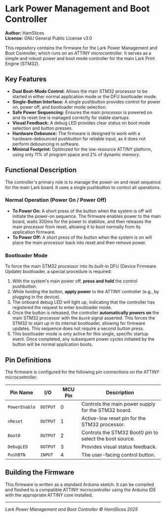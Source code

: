 # Lark Power Management and Boot Controller

**Author:** HamSlices  
**License:** GNU General Public License v3.0

This repository contains the firmware for the Lark Power Management and Boot Controller, which runs on an ATTINY microcontroller. It serves as a simple and robust power and boot mode controller for the main Lark Print Engine (STM32).

## Key Features

*   **Dual Boot-Mode Control:** Allows the main STM32 processor to be started in either normal application mode or the DFU bootloader mode.
*   **Single-Button Interface:** A single pushbutton provides control for power on, power off, and bootloader mode selection.
*   **Safe Power Sequencing:** Ensures the main processor is powered on and its reset line is managed correctly for stable startups.
*   **Visual Feedback:** A debug LED provides clear status on boot mode selection and button presses.
*   **Hardware Debounce:** The firmware is designed to work with a hardware-debounced pushbutton for reliable input, as it does not perform debouncing in software.
*   **Minimal Footprint:** Optimized for the low-resource ATTINY platform, using only 11% of program space and 2% of dynamic memory.

## Functional Description

The controller's primary role is to manage the power-on and reset sequence for the main Lark board. It uses a single pushbutton to control all operations.

### Normal Operation (Power On / Power Off)

*   **To Power On:** A short press of the button when the system is off will initiate the power-on sequence. The firmware enables power to the main board, waits 300ms for the power to stabilize, and then releases the main processor from reset, allowing it to boot normally from its application firmware.
*   **To Power Off:** A short press of the button when the system is on will place the main processor back into reset and then remove power.

### Bootloader Mode

To force the main STM32 processor into its built-in DFU (Device Firmware Update) bootloader, a special procedure is required:

1.  With the system's main power off, **press and hold** the control pushbutton.
2.  While holding the button, **apply power** to the ATTINY controller (e.g., by plugging in the device).
3.  The onboard debug LED will light up, indicating that the controller has registered the request to enter bootloader mode.
4.  Once the button is released, the controller **automatically powers on** the main STM32 processor with the `Boot0` signal asserted. This forces the STM32 to start up in its internal bootloader, allowing for firmware updates. This sequence does not require a second button press.
5.  This bootloader mode is only active for this single, specific startup event. Once completed, any subsequent power cycles initiated by the button will be normal application boots.

## Pin Definitions

The firmware is configured for the following pin connections on the ATTINY microcontroller:

| Pin Name      | I/O       | MCU Pin | Description                                                 |
|---------------|-----------|---------|-------------------------------------------------------------|
| `PowerEnable` | `OUTPUT`  | 0       | Controls the main power supply for the STM32 board.         |
| `nReset`      | `OUTPUT`  | 1       | Active-low reset pin for the STM32 processor.               |
| `Boot0`       | `OUTPUT`  | 2       | Controls the STM32 Boot0 pin to select the boot source.     |
| `DebugLED`    | `OUTPUT`  | 3       | Provides visual status feedback.                            |
| `PushBTN`     | `INPUT`   | 4       | The user-facing control button.                             |

## Building the Firmware

This firmware is written as a standard Arduino sketch. It can be compiled and flashed to a compatible ATTINY microcontroller using the Arduino IDE with the appropriate ATTINY core installed.

---

*Lark Power Management and Boot Controller © HamSlices 2025*